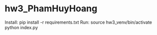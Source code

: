 # hw3_PhamHuyHoang
Install:
pip install -r requirements.txt
Run:
source hw3_venv/bin/activate
python index.py